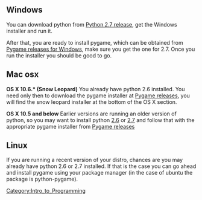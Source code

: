 ## Windows

You can download python from [Python 2.7
release](http://python.org/download/releases/2.7.1/), get the Windows
installer and run it.

After that, you are ready to install pygame, which can be obtained from
[Pygame releases for Windows](http://www3.telus.net/len_l/pygame/), make
sure you get the one for 2.7. Once you run the installer you should be
good to go.

## Mac osx

**OS X 10.6.\* (Snow Leopard)** You already have python 2.6 installed.
You need only then to download the pygame installer at [Pygame
releases](http://www.pygame.org/download.shtml), you will find the snow
leopard installer at the bottom of the OS X section.

**OS X 10.5 and below** Earlier versions are running an older version of
python, so you may want to install python
[2.6](http://python.org/download/releases/2.7.1/) or
[2.7](http://python.org/download/releases/2.7.1/) and follow that with
the appropriate pygame installer from [Pygame
releases](http://www.pygame.org/download.shtml)

## Linux

If you are running a recent version of your distro, chances are you may
already have python 2.6 or 2.7 installed. If that is the case you can go
ahead and install pygame using your package manager (in the case of
ubuntu the package is python-pygame).

[Category:Intro_to_Programming](Category:Intro_to_Programming "wikilink")
